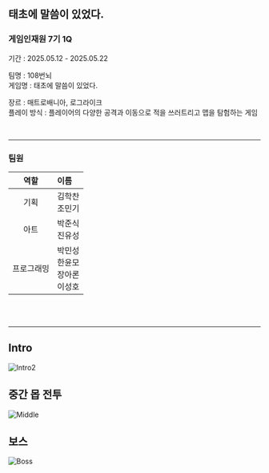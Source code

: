 ## 태초에 말씀이 있었다.

### 게임인재원 7기 1Q
기간 : 2025.05.12 - 2025.05.22

팀명 : 108번뇌  
게임명 : 태초에 말씀이 있었다.  

장르 : 매트로배니아, 로그라이크  
플레이 방식 : 플레이어의 다양한 공격과 이동으로 적을 쓰러트리고 맵을 탐험하는 게임

<br>

---

### 팀원  

| 역할 | 이름 |
| :---: | :--- |
| 기획 | 김학찬 <br> 조민기 | 
| 아트 | 박준식 <br> 진유성 |
| 프로그래밍 | 박민성 <br> 한윤모 <br> 장아론 <br> 이성호 |

<br>
<br>

---

## Intro 
![Intro2](https://github.com/user-attachments/assets/f46b3edf-ec67-40a6-8de3-dfccf66246c7)


## 중간 몹 전투 
![Middle](https://github.com/user-attachments/assets/f9121292-f169-4145-8cbe-ce8adad0b6fa)


## 보스 
![Boss](https://github.com/user-attachments/assets/0a87376e-e45e-466c-8058-2c723653a142)

